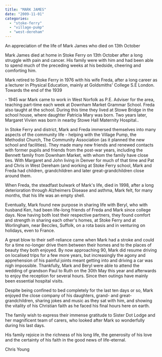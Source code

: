 ```yaml
---
title: "MARK JAMES"
date: "2009-11-01"
categories: 
  - "stoke-ferry"
  - "village-pump"
  - "west-dereham"
---
```


An appreciation of the life of Mark James who died on 13th October

Mark James died at home in Stoke Ferry on 13th October after a long struggle with pain and cancer. His family were with him and had been able to spend much of the preceding weeks at his bedside, cheering and comforting him.

Mark retired to Stoke Ferry in 1976 with his wife Freda, after a long career as a lecturer in Physical Education, mainly at Goldsmiths' College S.E London. Towards the end of the 1939

\- 1945 war Mark came to work in West Norfolk as P.E. Adviser for the area, teaching part-time each week at Downham Market Grammar School. Freda also taught at the school. During this time they lived at Stowe Bridge in the school house, where daughter Patricia Mary was born. Two years later, Margaret Vivien was born in nearby Stowe Hall Maternity Hospital..

In Stoke Ferry and district, Mark and Freda immersed themselves into many aspects of the community life - helping with the Village Pump, the Methodist Church, The Community Association (as it planned the new school and facilities). They made many new friends and renewed contacts with former pupils and friends from the post-war years, including the Bennett family from Downham Market, with whom the family have close ties. With Margaret and John living in Denver for much of that time and Pat and Chris in West Dereham (and working at Stoke Ferry school, Mark and Freda had children, grandchildren and later great-grandchildren close around them.

When Freda, the steadfast bulwark of Mark's life, died in 1998, after a long deterioration through Alzheimers Disease and asthma, Mark felt, for many months, that his life was an empty shell.

Eventually, Mark found new purpose in sharing life with Beryl, who with husband Ken, had been life-long friends of Freda and Mark since college days. Now having both lost their respective partners, they found comfort and strength in sharing each other's homes, at Stoke Ferry and at Worlingham, near Beccles, Suffolk, on a rota basis and in venturing on holidays, even to France.

A great blow to their self-reliance came when Mark had a stroke and could for a time no-longer drive them between their homes and to the places of beauty they both enjoyed. By now approaching 90, Mark did resume driving on localised trips for a few more years, but increasingly the agony and apprehension of his painful joints meant getting into and driving a car was nigh impossible. Thankfully, Mark and Beryl were able to attend the wedding of grandson Paul to Ruth on the 30th May this year and afterwards to enjoy the reception for several hours. Since then outings have mainly been essential hospital visits.

Despite being confined to bed completely for the last ten days or so, Mark enjoyed the close company of his daughters, grand- and great-grandchildren, sharing jokes and music as they sat with him, and showing the vitality of his Christian faith as he faced his final hours here on earth.

The family wish to express their immense gratitude to Sister Dot Lodge and her magnificent team of carers, who looked after Mark so wonderfully during his last days.

His family rejoice in the richness of his long life, the generosity of his love and the certainty of his faith in the good news of life-eternal.

Chris Young

